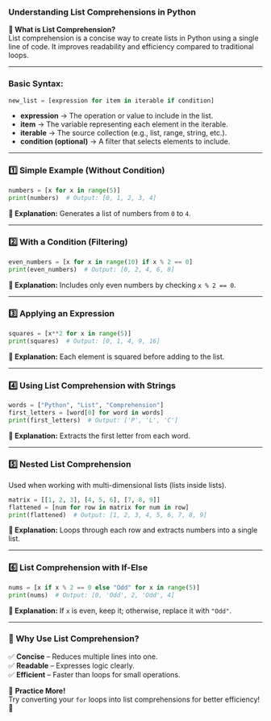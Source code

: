 ### **Understanding List Comprehensions in Python**  

**🔹 What is List Comprehension?**  
List comprehension is a concise way to create lists in Python using a single line of code. It improves readability and efficiency compared to traditional loops.  

---

### **Basic Syntax:**  
```python
new_list = [expression for item in iterable if condition]
```
- **expression** → The operation or value to include in the list.  
- **item** → The variable representing each element in the iterable.  
- **iterable** → The source collection (e.g., list, range, string, etc.).  
- **condition (optional)** → A filter that selects elements to include.  

---

### **1️⃣ Simple Example** (Without Condition)  
```python
numbers = [x for x in range(5)]
print(numbers)  # Output: [0, 1, 2, 3, 4]
```
**🔹 Explanation:** Generates a list of numbers from `0` to `4`.  

---

### **2️⃣ With a Condition (Filtering)**  
```python
even_numbers = [x for x in range(10) if x % 2 == 0]
print(even_numbers)  # Output: [0, 2, 4, 6, 8]
```
**🔹 Explanation:** Includes only even numbers by checking `x % 2 == 0`.  

---

### **3️⃣ Applying an Expression**  
```python
squares = [x**2 for x in range(5)]
print(squares)  # Output: [0, 1, 4, 9, 16]
```
**🔹 Explanation:** Each element is squared before adding to the list.  

---

### **4️⃣ Using List Comprehension with Strings**  
```python
words = ["Python", "List", "Comprehension"]
first_letters = [word[0] for word in words]
print(first_letters)  # Output: ['P', 'L', 'C']
```
**🔹 Explanation:** Extracts the first letter from each word.  

---

### **5️⃣ Nested List Comprehension**  
Used when working with multi-dimensional lists (lists inside lists).  

```python
matrix = [[1, 2, 3], [4, 5, 6], [7, 8, 9]]
flattened = [num for row in matrix for num in row]
print(flattened)  # Output: [1, 2, 3, 4, 5, 6, 7, 8, 9]
```
**🔹 Explanation:** Loops through each row and extracts numbers into a single list.  

---

### **6️⃣ List Comprehension with If-Else**  
```python
nums = [x if x % 2 == 0 else "Odd" for x in range(5)]
print(nums)  # Output: [0, 'Odd', 2, 'Odd', 4]
```
**🔹 Explanation:** If `x` is even, keep it; otherwise, replace it with `"Odd"`.  

---

### **🚀 Why Use List Comprehension?**
✅ **Concise** – Reduces multiple lines into one.  
✅ **Readable** – Expresses logic clearly.  
✅ **Efficient** – Faster than loops for small operations.  

📌 **Practice More!**  
Try converting your `for` loops into list comprehensions for better efficiency! 🚀
